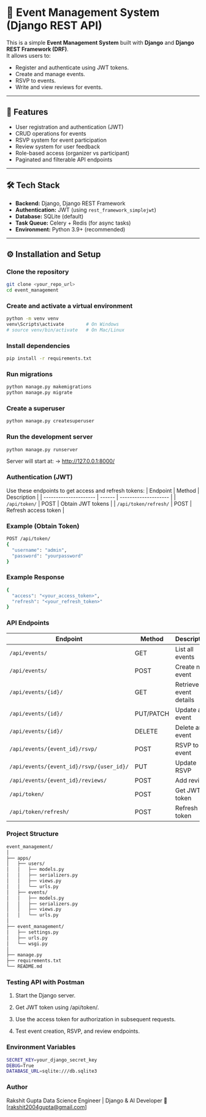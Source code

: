 # 🧠 Event Management System (Django REST API)

This is a simple **Event Management System** built with **Django** and **Django REST Framework (DRF)**.  
It allows users to:
- Register and authenticate using JWT tokens.
- Create and manage events.
- RSVP to events.
- Write and view reviews for events.

---

## 🚀 Features

- User registration and authentication (JWT)
- CRUD operations for events
- RSVP system for event participation
- Review system for user feedback
- Role-based access (organizer vs participant)
- Paginated and filterable API endpoints

---

## 🛠️ Tech Stack

- **Backend:** Django, Django REST Framework
- **Authentication:** JWT (using `rest_framework_simplejwt`)
- **Database:** SQLite (default)
- **Task Queue:** Celery + Redis (for async tasks)
- **Environment:** Python 3.9+ (recommended)

---

## ⚙️ Installation and Setup

###  Clone the repository
```bash
git clone <your_repo_url>
cd event_management
```
### Create and activate a virtual environment
```bash
python -m venv venv
venv\Scripts\activate        # On Windows
# source venv/bin/activate   # On Mac/Linux
```

### Install dependencies
```bash
pip install -r requirements.txt
```

### Run migrations
```bash
python manage.py makemigrations
python manage.py migrate
```

### Create a superuser
```bash
python manage.py createsuperuser
```

### Run the development server
```bash
python manage.py runserver
```

Server will start at:
-> http://127.0.0.1:8000/

### Authentication (JWT)
Use these endpoints to get access and refresh tokens:
| Endpoint              | Method | Description          |
| --------------------- | ------ | -------------------- |
| `/api/token/`         | POST   | Obtain JWT tokens    |
| `/api/token/refresh/` | POST   | Refresh access token |

### Example (Obtain Token)
```bash
POST /api/token/
{
  "username": "admin",
  "password": "yourpassword"
}
```

### Example Response
```bash
{
  "access": "<your_access_token>",
  "refresh": "<your_refresh_token>"
}
```

### API Endpoints
| Endpoint                                 | Method    | Description            |
| ---------------------------------------- | --------- | ---------------------- |
| `/api/events/`                           | GET       | List all events        |
| `/api/events/`                           | POST      | Create new event       |
| `/api/events/{id}/`                      | GET       | Retrieve event details |
| `/api/events/{id}/`                      | PUT/PATCH | Update an event        |
| `/api/events/{id}/`                      | DELETE    | Delete an event        |
| `/api/events/{event_id}/rsvp/`           | POST      | RSVP to event          |
| `/api/events/{event_id}/rsvp/{user_id}/` | PUT       | Update RSVP            |
| `/api/events/{event_id}/reviews/`        | POST      | Add review             |
| `/api/token/`                            | POST      | Get JWT token          |
| `/api/token/refresh/`                    | POST      | Refresh token          |

### Project Structure
```bash
event_management/
│
├── apps/
│   ├── users/
│   │   ├── models.py
│   │   ├── serializers.py
│   │   ├── views.py
│   │   └── urls.py
│   ├── events/
│   │   ├── models.py
│   │   ├── serializers.py
│   │   ├── views.py
│   │   └── urls.py
│
├── event_management/
│   ├── settings.py
│   ├── urls.py
│   └── wsgi.py
│
├── manage.py
├── requirements.txt
└── README.md
```
### Testing API with Postman
1. Start the Django server.

2. Get JWT token using /api/token/.

3. Use the access token for authorization in subsequent requests.

4. Test event creation, RSVP, and review endpoints.

### Environment Variables
```bash
SECRET_KEY=your_django_secret_key
DEBUG=True
DATABASE_URL=sqlite:///db.sqlite3
```
### Author
Rakshit Gupta
Data Science Engineer | Django & AI Developer
📧 [rakshit2004gupta@gmail.com]

